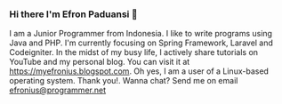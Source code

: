 ### Hi there I'm Efron Paduansi 👋

I am a Junior Programmer from Indonesia. I like to write programs using Java and PHP. I'm currently focusing on Spring Framework, Laravel and Codeigniter. 
In the midst of my busy life, I actively share tutorials on YouTube and my personal blog. You can visit it at https://myefronius.blogspot.com. Oh yes, I am a user of a Linux-based operating system. Thank you!.
Wanna chat? Send me on email efronius@programmer.net

